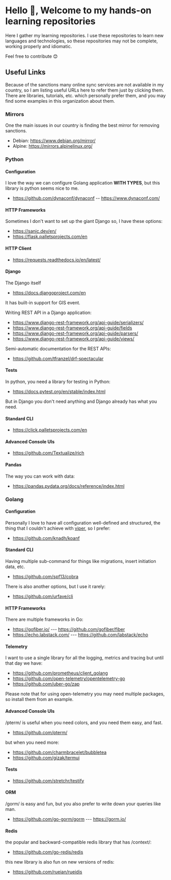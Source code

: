 # Hello 👋, Welcome to my hands-on learning repositories

Here I gather my learning repositories. I use these repositories
to learn new languages and technologies, so these repositories may
not be complete, working properly and idiomatic.

Feel free to contribute 😊

## Useful Links

Because of the sanctions many online sync services are not available in my country, so I am listing
useful URLs here to refer them just by clicking them.
There are libraries, tutorials, etc. which personally prefer them,
and you may find some examples in this organization about them.

### Mirrors

One the main issues in our country is finding the best mirror for removing sanctions.

- Debian: <https://www.debian.org/mirror/>
- Alpine: <https://mirrors.alpinelinux.org/>

### Python

#### Configuration

I love the way we can configure Golang application **WITH TYPES**, but this library
is python seems nice to me.

- <https://github.com/dynaconf/dynaconf> -- <https://www.dynaconf.com/>

#### HTTP Frameworks

Sometimes I don't want to set up the giant Django so, I have these options:

- <https://sanic.dev/en/>
- <https://flask.palletsprojects.com/en>

#### HTTP Client

- <https://requests.readthedocs.io/en/latest/>

#### Django

The Django itself

- <https://docs.djangoproject.com/en>

It has built-in support for GIS event.

Writing REST API in a Django application:

- <https://www.django-rest-framework.org/api-guide/serializers/>
- <https://www.django-rest-framework.org/api-guide/fields>
- <https://www.django-rest-framework.org/api-guide/parsers/>
- <https://www.django-rest-framework.org/api-guide/views/>

Semi-automatic documentation for the REST APIs:

- <https://github.com/tfranzel/drf-spectacular>

#### Tests

In python, you need a library for testing in Python:

- <https://docs.pytest.org/en/stable/index.html>

But in Django you don't need anything and Django already
has what you need.

#### Standard CLI

- <https://click.palletsprojects.com/en>

#### Advanced Console UIs

- <https://github.com/Textualize/rich>

#### Pandas

The way you can work with data:

- <https://pandas.pydata.org/docs/reference/index.html>

### Golang

#### Configuration

Personally I love to have all configuration well-defined and structured,
the thing that I couldn't achieve with [viper](https://github.com/spf13/viper),
so I prefer:

- <https://github.com/knadh/koanf>

#### Standard CLI

Having multiple sub-command for things like migrations, insert initiation data, etc.

- <https://github.com/spf13/cobra>

There is also another options, but I use it rarely:

- <https://github.com/urfave/cli>

#### HTTP Frameworks

There are multiple frameworks in Go:

- <https://gofiber.io/> --- <https://github.com/gofiber/fiber>
- <https://echo.labstack.com/> --- <https://github.com/labstack/echo>

#### Telemetry

I want to use a single library for all the logging, metrics and tracing
but until that day we have:

- <https://github.com/prometheus/client_golang>
- <https://github.com/open-telemetry/opentelemetry-go>
- <https://github.com/uber-go/zap>

Please note that for using open-telemetry you may need multiple packages,
so install them from an example.

#### Advanced Console UIs

/pterm/ is useful when you need colors, and you need them easy, and fast.

- <https://github.com/pterm/>

but when you need more:

- <https://github.com/charmbracelet/bubbletea>
- <https://github.com/gizak/termui>

#### Tests

- <https://github.com/stretchr/testify>

#### ORM

/gorm/ is easy and fun, but you also prefer to write down your queries like man.

- <https://github.com/go-gorm/gorm> --- <https://gorm.io/>

#### Redis

the popular and backward-compatible redis library that has /context/:

- <https://github.com/go-redis/redis>

this new library is also fun on new versions of redis:

- <https://github.com/rueian/rueidis>
